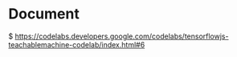 # Document
$ https://codelabs.developers.google.com/codelabs/tensorflowjs-teachablemachine-codelab/index.html#6

